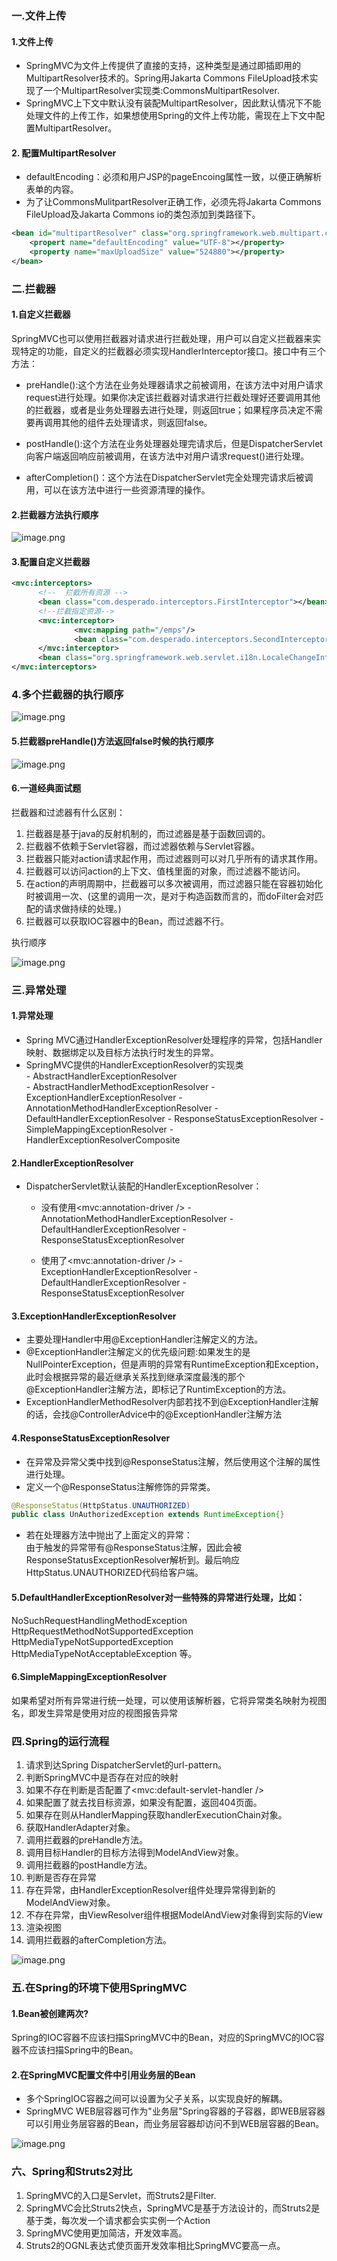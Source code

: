 ### 一.文件上传
#### 1.文件上传
- SpringMVC为文件上传提供了直接的支持，这种类型是通过即插即用的MultipartResolver技术的。Spring用Jakarta Commons FileUpload技术实现了一个MultipartResolver实现类:CommonsMultipartResolver.    
- SpringMVC上下文中默认没有装配MultipartResolver，因此默认情况下不能处理文件的上传工作，如果想使用Spring的文件上传功能，需现在上下文中配置MultipartResolver。   
#### 2. 配置MultipartResolver
- defaultEncoding：必须和用户JSP的pageEncoing属性一致，以便正确解析表单的内容。   
- 为了让CommonsMulitpartResolver正确工作，必须先将Jakarta Commons FileUpload及Jakarta Commons io的类包添加到类路径下。   

```xml
<bean id="multipartResolver" class="org.springframework.web.multipart.commons.CommonsMultipartResolver">
    <propert name="defaultEncoding" value="UTF-8"></property>
    <property name="maxUploadSize" value="524880"></property>
</bean>
```

### 二.拦截器
#### 1.自定义拦截器
SpringMVC也可以使用拦截器对请求进行拦截处理，用户可以自定义拦截器来实现特定的功能，自定义的拦截器必须实现HandlerInterceptor接口。接口中有三个方法：     

  - preHandle():这个方法在业务处理器请求之前被调用，在该方法中对用户请求request进行处理。如果你决定该拦截器对请求进行拦截处理好还要调用其他的拦截器，或者是业务处理器去进行处理，则返回true；如果程序员决定不需要再调用其他的组件去处理请求，则返回false。    

  - postHandle():这个方法在业务处理器处理完请求后，但是DispatcherServlet向客户端返回响应前被调用，在该方法中对用户请求request()进行处理。

  - afterCompletion()：这个方法在DispatcherServlet完全处理完请求后被调用，可以在该方法中进行一些资源清理的操作。

#### 2.拦截器方法执行顺序

![image.png](/image/spring/5-1.png)

#### 3.配置自定义拦截器

```xml
<mvc:interceptors>
      <!--  拦截所有资源 -->
      <bean class="com.desperado.interceptors.FirstInterceptor"></bean>
      <!--拦截指定资源-->
      <mvc:interceptor>
              <mvc:mapping path="/emps"/>
              <bean class="com.desperado.interceptors.SecondInterceptor"></bean>
      </mvc:interceptor>
      <bean class="org.springframework.web.servlet.i18n.LocaleChangeInterceptor"></bean>
</mvc:interceptors>
```

### 4.多个拦截器的执行顺序

![image.png](/image/spring/5-2.png)

#### 5.拦截器preHandle()方法返回false时候的执行顺序

![image.png](/image/spring/5-3.png)

#### 6.一道经典面试题
拦截器和过滤器有什么区别：     
1. 拦截器是基于java的反射机制的，而过滤器是基于函数回调的。     
2. 拦截器不依赖于Servlet容器，而过滤器依赖与Servlet容器。    
3. 拦截器只能对action请求起作用，而过滤器则可以对几乎所有的请求其作用。   
4. 拦截器可以访问action的上下文、值栈里面的对象，而过滤器不能访问。     
5. 在action的声明周期中，拦截器可以多次被调用，而过滤器只能在容器初始化时被调用一次、(这里的调用一次，是对于构造函数而言的，而doFilter会对匹配的请求做持续的处理。)   
6. 拦截器可以获取IOC容器中的Bean，而过滤器不行。    

执行顺序

![image.png](/image/spring/5-4.png)

### 三.异常处理
#### 1.异常处理
- Spring MVC通过HandlerExceptionResolver处理程序的异常，包括Handler映射、数据绑定以及目标方法执行时发生的异常。   
- SpringMVC提供的HandlerExceptionResolver的实现类  
      - AbstractHandlerExceptionResolver      
      - AbstractHandlerMethodExceptionResolver
      - ExceptionHandlerExceptionResolver
      - AnnotationMethodHandlerExceptionResolver
      - DefaultHandlerExceptionResolver
      - ResponseStatusExceptionResolver
      - SimpleMappingExceptionResolver
      - HandlerExceptionResolverComposite

#### 2.HandlerExceptionResolver
- DispatcherServlet默认装配的HandlerExceptionResolver：     
    - 没有使用<mvc:annotation-driver />
         -AnnotationMethodHandlerExceptionResolver
         -DefaultHandlerExceptionResolver
         -ResponseStatusExceptionResolver

    - 使用了<mvc:annotation-driver />
        -ExceptionHandlerExceptionResolver
        -DefaultHandlerExceptionResolver
        -ResponseStatusExceptionResolver

#### 3.ExceptionHandlerExceptionResolver
- 主要处理Handler中用@ExceptionHandler注解定义的方法。    
- @ExceptionHandler注解定义的优先级问题:如果发生的是NullPointerException，但是声明的异常有RuntimeException和Exception，此时会根据异常的最近继承关系找到继承深度最浅的那个@ExceptionHandler注解方法，即标记了RuntimException的方法。   
- ExceptionHandlerMethodResolver内部若找不到@ExceptionHandler注解的话，会找@ControllerAdvice中的@ExceptionHandler注解方法

#### 4.ResponseStatusExceptionResolver
- 在异常及异常父类中找到@ResponseStatus注解，然后使用这个注解的属性进行处理。  
- 定义一个@ResponseStatus注解修饰的异常类。   
 ```java
@ResponseStatus(HttpStatus.UNAUTHORIZED)
public class UnAuthorizedException extends RuntimeException{}
 ```

- 若在处理器方法中抛出了上面定义的异常：     
由于触发的异常带有@ResponseStatus注解，因此会被ResponseStatusExceptionResolver解析到。最后响应HttpStatus.UNAUTHORIZED代码给客户端。      

#### 5.DefaultHandlerExceptionResolver对一些特殊的异常进行处理，比如：    
NoSuchRequestHandlingMethodException      
HttpRequestMethodNotSupportedException      
HttpMediaTypeNotSupportedException       
HttpMediaTypeNotAcceptableException
等。     

#### 6.SimpleMappingExceptionResolver
如果希望对所有异常进行统一处理，可以使用该解析器，它将异常类名映射为视图名，即发生异常是使用对应的视图报告异常

### 四.Spring的运行流程
1. 请求到达Spring DispatcherServlet的url-pattern。    
2. 判断SpringMVC中是否存在对应的映射    
3. 如果不存在判断是否配置了<mvc:default-servlet-handler />
4. 如果配置了就去找目标资源，如果没有配置，返回404页面。   
5. 如果存在则从HandlerMapping获取handlerExecutionChain对象。   
6. 获取HandlerAdapter对象。   
7. 调用拦截器的preHandle方法。   
8. 调用目标Handler的目标方法得到ModelAndView对象。   
9. 调用拦截器的postHandle方法。   
10. 判断是否存在异常
11. 存在异常，由HandlerExceptionResolver组件处理异常得到新的ModelAndView对象。   
12. 不存在异常，由ViewResolver组件根据ModelAndView对象得到实际的View
13. 渲染视图    
14. 调用拦截器的afterCompletion方法。   

![image.png](/image/spring/5-5.png)

### 五.在Spring的环境下使用SpringMVC
#### 1.Bean被创建两次?
Spring的IOC容器不应该扫描SpringMVC中的Bean，对应的SpringMVC的IOC容器不应该扫描Spring中的Bean。    

#### 2.在SpringMVC配置文件中引用业务层的Bean
- 多个SpringIOC容器之间可以设置为父子关系，以实现良好的解耦。
- SpringMVC WEB层容器可作为"业务层"Spring容器的子容器，即WEB层容器可以引用业务层容器的Bean，而业务层容器却访问不到WEB层容器的Bean。 

![image.png](/image/spring/5-6.png)

### 六、Spring和Struts2对比
1. SpringMVC的入口是Servlet，而Struts2是Filter.    
2. SpringMVC会比Struts2快点，SpringMVC是基于方法设计的，而Struts2是基于类，每次发一个请求都会实实例一个Action
3. SpringMVC使用更加简洁，开发效率高。   
4. Struts2的OGNL表达式使页面开发效率相比SpringMVC要高一点。